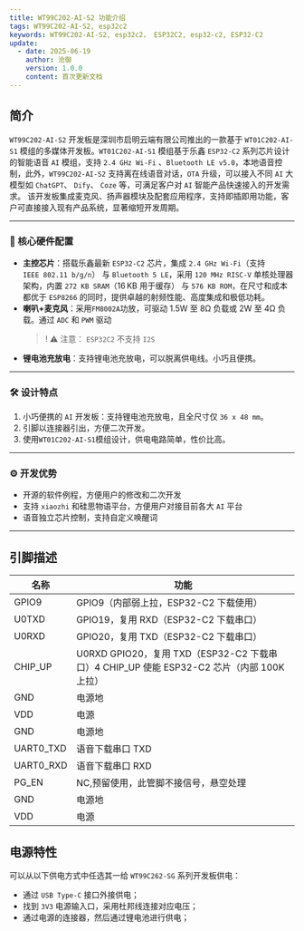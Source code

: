 ```yaml
---
title: WT99C202-AI-S2 功能介绍
tags: WT99C202-AI-S2, esp32c2
keywords: WT99C202-AI-S2, esp32c2， ESP32C2, esp32-c2, ESP32-C2
update:
  - date: 2025-06-19
    author: 沧御
    version: 1.0.0
    content: 首次更新文档
---
```


## 简介

`WT99C202-AI-S2` 开发板是深圳市启明云端有限公司推出的一款基于 `WT01C202-AI-S1` 模组的多媒体开发板。`WT01C202-AI-S1` 模组基于乐鑫 `ESP32-C2` 系列芯片设计的智能语音 `AI` 模组，支持 `2.4 GHz Wi-Fi` 、`Bluetooth LE v5.0`，本地语音控制，此外，`WT99C202-AI-S2` 支持离在线语音对话，`OTA` 升级，可以接入不同 `AI` 大模型如 `ChatGPT`、 `Dify`、 `Coze` 等，可满足客户对 `AI` 智能产品快速接入的开发需求。
该开发板集成麦克风、扬声器模块及配套应用程序，支持即插即用功能，客户可直接接入现有产品系统，显著缩短开发周期。

---

### 🔧 核心硬件配置

- **主控芯片**：搭载乐鑫最新 `ESP32‑C2` 芯片，集成 `2.4 GHz Wi‑Fi`（支持 `IEEE 802.11 b/g/n`） 与 `Bluetooth 5 LE`，采用 `120 MHz RISC‑V` 单核处理器 架构，内置 `272 KB SRAM`（16 KB 用于缓存） 与 `576 KB ROM`，在尺寸和成本都优于 `ESP8266` 的同时，提供卓越的射频性能、高度集成和极低功耗。
- **喇叭+麦克风**：采用`FM8002A`功放，可驱动 1.5W 至 8Ω 负载或 2W 至 4Ω 负载。通过 `ADC` 和 `PWM` 驱动
  > ! ⚠️ 注意： `ESP32C2` 不支持 `I2S`
- **锂电池充放电**：支持锂电池充放电，可以脱离供电线。小巧且便携。

---

### 🛠️ 设计特点

1. 小巧便携的 `AI` 开发板：支持锂电池充放电，且全尺寸仅 `36 x 48 mm`。
2. 引脚以连接器引出，方便二次开发。
3. 使用`WT01C202-AI-S1`模组设计，供电电路简单，性价比高。

---

### ⚙️ 开发优势

- 开源的软件例程，方便用户的修改和二次开发
- 支持 `xiaozhi` 和硅思物语平台，方便用户对接目前各大 `AI` 平台
- 语音独立芯片控制，支持自定义唤醒词

---

## 引脚描述

| 名称      | 功能                                                                                      |
| --------- | ----------------------------------------------------------------------------------------- |
| GPIO9     | GPIO9（内部弱上拉，ESP32-C2 下载使用）                                                    |
| U0TXD     | GPIO19，复用 RXD（ESP32-C2 下载串口）                                                     |
| U0RXD     | GPIO20，复用 TXD（ESP32-C2 下载串口）                                                     |
| CHIP_UP   | U0RXD GPIO20，复用 TXD（ESP32-C2 下载串口）4 CHIP_UP 使能 ESP32-C2 芯片（内部 100K 上拉） |
| GND       | 电源地                                                                                    |
| VDD       | 电源                                                                                      |
| GND       | 电源地                                                                                    |
| UART0_TXD | 语音下载串口 TXD                                                                          |
| UART0_RXD | 语音下载串口 RXD                                                                          |
| PG_EN     | NC,预留使用，此管脚不接信号，悬空处理                                                     |
| GND       | 电源地                                                                                    |
| VDD       | 电源                                                                                      |

## 电源特性

可以从以下供电方式中任选其一给 `WT99C262-SG` 系列开发板供电：
- 通过 `USB Type-C` 接口外接供电；
- 找到 `3V3` 电源输入口，采用杜邦线连接对应电压；
- 通过电源的连接器，然后通过锂电池进行供电；

